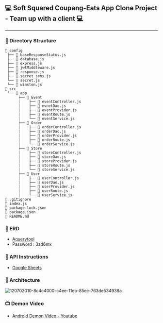 ## :computer: Soft Squared Coupang-Eats App Clone Project - Team up with a client :computer:

---

### :open_file_folder: Directory Structure


```
📂 config
 ├── 📄 baseResponseStatus.js
 ├── 📄 database.js  
 ├── 📄 express.js
 ├── 📄 jwtMiddleware.js
 ├── 📄 response.js
 ├── 📄 secret_sens.js
 └── 📄 secret.js
 └── 📄 winston.js
📂 src
 └── 📂 app           			
      ├── 📂 Event       		
      |    ├── 📄 eventController.js          	
      |    ├── 📄 evnetDao.js 		
      |    ├── 📄 eventProvider.js   		
      |    ├── 📄 eventRoute.js   		 
      |    └── 📄 eventService.js   		 
      ├── 📂 Order          		
      |    ├── 📄 orderController.js          	
      |    ├── 📄 orderDao.js 		
      |    ├── 📄 orderProvider.js   		
      |    ├── 📄 orderRoute.js   		 
      |    └── 📄 orderService.js   	
      ├── 📂 Store         		
      |    ├── 📄 storeController.js          	
      |    ├── 📄 storeDao.js 		
      |    ├── 📄 storeProvider.js   		
      |    ├── 📄 storeRoute.js   		 
      |    └── 📄 storeService.js   	
      ├── 📂 User          		
      |    ├── 📄 userController.js          	
      |    ├── 📄 userDao.js 		
      |    ├── 📄 userProvider.js   		
      |    ├── 📄 userRoute.js   		 
      |    └── 📄 userService.js   	 
📄 .gitignore                     		
📄 index.js   
📄 package-lock.json
📄 package.json                      
📄 README.md
```

### :blue_book: ERD
- [Aquerytool](https://aquerytool.com/aquerymain/index/?rurl=91056c05-a747-487d-aa16-29b964cdb702)
- Password : 3zd6mx


### :green_book: API Instructions
- [Google Sheets](https://docs.google.com/spreadsheets/d/1KVFPZ15A3MiagHNEpMg4rcOq1A4MKns8w40QfCYCqbg/edit?usp=sharing)


### :page_with_curl: Architecture

![120702010-8c4c4000-c4ee-11eb-85ec-763de534938a](https://user-images.githubusercontent.com/75744297/131079222-9789fc68-41a4-4ba3-990e-2ef2259f12ef.png)


### :tv: Demon Video
- [Android Demon Video - Youtube](https://www.youtube.com/watch?v=ascaYjD3gkc)
